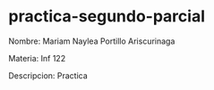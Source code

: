 # practica-segundo-parcial
Nombre: Mariam Naylea Portillo Ariscurinaga

Materia: Inf 122

Descripcion: Practica
